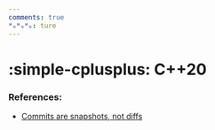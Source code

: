```yaml
---
comments: true
ᴴₒᴴₒᴴₒ: ture
---
```


# **:simple-cplusplus: C++20**


### **References:**

- [Commits are snapshots, not diffs](https://github.blog/2020-12-17-commits-are-snapshots-not-diffs/)